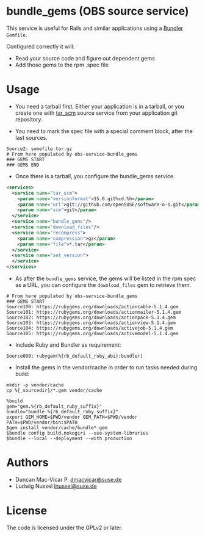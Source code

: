 
# bundle_gems (OBS source service)

This service is useful for Rails and similar applications using a [Bundler]() `Gemfile`.

Configured correctly it will:

* Read your source code and figure out dependent gems
* Add those gems to the rpm .spec file

# Usage

* You need a tarball first. Either your application is in a tarball, or you create one
  with [tar_scm]() source service from your application git repository.

* You need to mark the spec file with a special comment block, after the last sources.

```
Source2: somefile.tar.gz
# From here populated by obs-service-bundle_gems
### GEMS START
### GEMS END
```

* Once there is a tarball, you configure the bundle_gems service.

```xml
<services>
  <service name="tar_scm">
    <param name="versionformat">15.0.git%cd.%h</param>
    <param name="url">git://github.com/openSUSE/software-o-o.git</param>
    <param name="scm">git</param>
  </service>
  <service name="bundle_gems"/>
  <service name="download_files"/>
  <service name="recompress">
    <param name="compression">gz</param>
    <param name="file">*.tar</param>
  </service>
  <service name="set_version">
  </service>
</services>
```

* As after the `bundle_gems` service, the gems will be listed in the rpm spec as a URL, you can configure the `download_files` gem to retrieve them.

```
# From here populated by obs-service-bundle_gems
### GEMS START
Source100: https://rubygems.org/downloads/actioncable-5.1.4.gem
Source101: https://rubygems.org/downloads/actionmailer-5.1.4.gem
Source102: https://rubygems.org/downloads/actionpack-5.1.4.gem
Source103: https://rubygems.org/downloads/actionview-5.1.4.gem
Source104: https://rubygems.org/downloads/activejob-5.1.4.gem
Source105: https://rubygems.org/downloads/activemodel-5.1.4.gem
```

* Include Ruby and Bundler as requirement:

```
Source099: rubygem(%{rb_default_ruby_abi}:bundler)
```

* Install the gems in the vendor/cache in order to run tasks needed during build:

```
mkdir -p vendor/cache
cp %{_sourcedir}/*.gem vendor/cache

%build
gem="gem.%{rb_default_ruby_suffix}"
bundle="bundle.%{rb_default_ruby_suffix}"
export GEM_HOME=$PWD/vendor GEM_PATH=$PWD/vendor PATH=$PWD/vendor/bin:$PATH
$gem install vendor/cache/bundle*.gem
$bundle config build.nokogiri --use-system-libraries
$bundle --local --deployment --with production
```

# Authors

* Duncan Mac-Vicar P. <dmacvicar@suse.de>
* Ludwig Nussel <lnussel@suse.de>

# License

The code is licensed under the GPLv2 or later.

